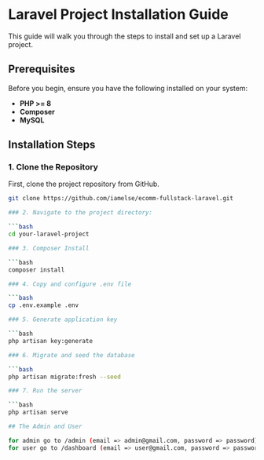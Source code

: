 # Laravel Project Installation Guide

This guide will walk you through the steps to install and set up a Laravel project.

## Prerequisites

Before you begin, ensure you have the following installed on your system:

- **PHP >= 8**
- **Composer**
- **MySQL**

## Installation Steps

### 1. Clone the Repository

First, clone the project repository from GitHub.

```bash
git clone https://github.com/iamelse/ecomm-fullstack-laravel.git

### 2. Navigate to the project directory:

```bash
cd your-laravel-project

### 3. Composer Install

```bash
composer install

### 4. Copy and configure .env file

```bash
cp .env.example .env

### 5. Generate application key

```bash
php artisan key:generate

### 6. Migrate and seed the database

```bash
php artisan migrate:fresh --seed

### 7. Run the server

```bash
php artisan serve

## The Admin and User

for admin go to /admin (email => admin@gmail.com, password => password)
for user go to /dashboard (email => user@gmail.com, password => password)